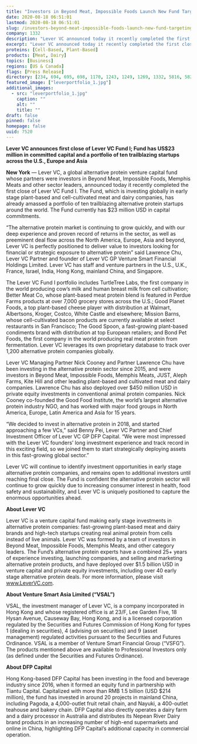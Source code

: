 ```yaml
---
title: "Investors in Beyond Meat, Impossible Foods Launch New Fund Targeting the Fast-Growing Global Alternative Protein Sector"
date: 2020-08-18 06:51:01
lastmod: 2020-08-18 06:51:01
slug: /investors-beyond-meat-impossible-foods-launch-new-fund-targeting-fast-growing-global-alternative
company: 1332
description: "Lever VC announced today it recently completed the first close of Lever VC Fund I. The Fund, which is investing globally in early stage plant-based and cell-cultivated meat and dairy companies, has already amassed a portfolio of ten trailblazing alternative protein startups around the world. The Fund currently has $23 million USD in capital commitments."
excerpt: "Lever VC announced today it recently completed the first close of Lever VC Fund I. The Fund, which is investing globally in early stage plant-based and cell-cultivated meat and dairy companies, has already amassed a portfolio of ten trailblazing alternative protein startups around the world. The Fund currently has $23 million USD in capital commitments."
proteins: [Cell-Based, Plant-Based]
products: [Meat, Dairy]
topics: [Business]
regions: [US & Canada]
flags: [Press Release]
directory: [234, 694, 695, 698, 1170, 1243, 1249, 1269, 1332, 5816, 5827, 5831, 6196]
featured_image: ["leverportfolio_1.jpg"]
additional_images:
  - src: "leverportfolio_1.jpg"
    caption: ""
    alt: ""
    title: ""
draft: false
pinned: false
homepage: false
uuid: 7520
---
```

<p><strong>Lever VC announces first close of Lever VC Fund I; Fund has US$23 million in committed capital and a portfolio of ten trailblazing startups across the U.S., Europe and Asia</strong></p>
<p><strong>New York</strong> — Lever VC, a global alternative protein venture capital fund whose partners were investors in Beyond Meat, Impossible Foods, Memphis Meats and other sector leaders, announced today it recently completed the first close of Lever VC Fund I. The Fund, which is investing globally in early stage plant-based and cell-cultivated meat and dairy companies, has already amassed a portfolio of ten trailblazing alternative protein startups around the world. The Fund currently has $23 million USD in capital commitments.</p>
<p>“The alternative protein market is continuing to grow quickly, and with our deep experience and proven record of returns in the sector, as well as preeminent deal flow across the North America, Europe, Asia and beyond, Lever VC is perfectly positioned to deliver value to investors looking for financial or strategic exposure to alternative protein” said Lawrence Chu, Lever VC Partner and founder of Lever VC GP Venture Smart Financial Holdings Limited. Lever VC has staff and venture partners in the U.S., U.K., France, Israel, India, Hong Kong, mainland China, and Singapore.</p>
<p>The Lever VC Fund I portfolio includes TurtleTree Labs, the first company in the world producing cow’s milk and human breast milk from cell cultivation; Better Meat Co, whose plant-based meat protein blend is featured in Perdue Farms products at over 7,000 grocery stores across the U.S.; Good Planet Foods, a top plant-based cheese player with distribution at Walmart, Albertsons, Kroger, Costco, White Castle and elsewhere; Mission Barns, whose cell-cultivated bacon products are currently available at select restaurants in San Francisco; The Good Spoon, a fast-growing plant-based condiments brand with distribution at top European retailers; and Bond Pet Foods, the first company in the world producing real meat protein from fermentation. Lever VC leverages its own proprietary database to track over 1,200 alternative protein companies globally.</p>
<p>Lever VC Managing Partner Nick Cooney and Partner Lawrence Chu have been investing in the alternative protein sector since 2015, and were investors in Beyond Meat, Impossible Foods, Memphis Meats, JUST, Aleph Farms, Kite Hill and other leading plant-based and cultivated meat and dairy companies. Lawrence Chu has also deployed over $450 million USD in private equity investments in conventional animal protein companies. Nick Cooney co-founded the Good Food Institute, the world’s largest alternative protein industry NGO, and has worked with major food groups in North America, Europe, Latin America and Asia for 15 years.</p>
<p>“We decided to invest in alternative protein in 2018, and started approaching a few VCs,” said Benny Pei, Lever VC Partner and Chief Investment Officer of Lever VC GP DFP Capital. “We were most impressed with the Lever VC founders’ long investment experience and track record in this exciting field, so we joined them to start strategically deploying assets in this fast-growing global sector.”</p>
<p>Lever VC will continue to identify investment opportunities in early stage alternative protein companies, and remains open to additional investors until reaching final close. The Fund is confident the alternative protein sector will continue to grow quickly due to increasing consumer interest in health, food safety and sustainability, and Lever VC is uniquely positioned to capture the enormous opportunities ahead.</p>
<p><strong>About Lever VC </strong></p>
<p>Lever VC is a venture capital fund making early stage investments in alternative protein companies: fast-growing plant-based meat and dairy brands and high-tech startups creating real animal protein from cells instead of live animals. Lever VC was formed by a team of investors in Beyond Meat, Impossible Foods, Memphis Meats, and other category leaders. The Fund’s alternative protein experts have a combined 25+ years of experience investing, launching companies, and selling and marketing alternative protein products, and have deployed over $1.5 billion USD in venture capital and private equity investments, including over 40 early stage alternative protein deals. For more information, please visit <a href="http://www.LeverVC.com">www.LeverVC.com</a>.</p>
<p><strong>About Venture Smart Asia Limited (“VSAL”)</strong></p>
<p>VSAL, the investment manager of Lever VC, is a company incorporated in Hong Kong and whose registered office is at 23/F, Lee Garden Five, 18 Hysan Avenue, Causeway Bay, Hong Kong, and is a licensed corporation regulated by the Securities and Futures Commission of Hong Kong for types 1 (dealing in securities), 4 (advising on securities) and 9 (asset management) regulated activities pursuant to the Securities and Futures Ordinance. VSAL is a member of Venture Smart Financial Group (“VSFG”). The products mentioned above are available to Professional Investors only (as defined under the Securities and Futures Ordinance).</p>
<p><strong>About DFP Capital</strong></p>
<p>Hong Kong-based DFP Capital has been investing in the food and beverage industry since 2016, when it formed an equity fund in partnership with Tiantu Capital. Capitalized with more than RMB 1.5 billion (USD $214 million), the fund has invested in around 20 projects in mainland China, including Pagoda, a 4,000-outlet fruit retail chain, and Nayuki, a 400-outlet teahouse and bakery chain. DFP Capital also directly operates a dairy farm and a dairy processor in Australia and distributes its Nepean River Dairy brand products in an increasing number of high-end supermarkets and online in China, highlighting DFP Capital’s additional capacity in commercial operation.</p>

